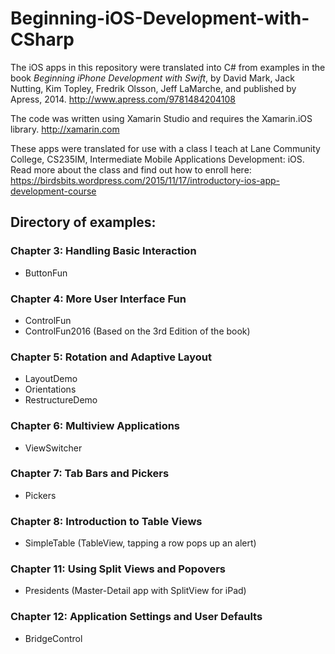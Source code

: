 # Beginning-iOS-Development-with-CSharp
The iOS apps in this repository were translated into C# from examples in the book *Beginning iPhone Development with Swift*,
by David Mark, Jack Nutting, Kim Topley, Fredrik Olsson, Jeff LaMarche, and published by Apress, 2014. http://www.apress.com/9781484204108

The code was written using Xamarin Studio and requires the Xamarin.iOS library.  http://xamarin.com

These apps were translated for use with a class I teach at Lane Community College,
CS235IM, Intermediate Mobile Applications Development: iOS.
Read more about the class and find out how to enroll here:
https://birdsbits.wordpress.com/2015/11/17/introductory-ios-app-development-course

## Directory of examples:
### Chapter 3: Handling Basic Interaction
- ButtonFun

### Chapter 4: More User Interface Fun
- ControlFun
- ControlFun2016 (Based on the 3rd Edition of the book)

### Chapter 5: Rotation and Adaptive Layout
- LayoutDemo
- Orientations
- RestructureDemo

### Chapter 6: Multiview Applications
- ViewSwitcher

### Chapter 7: Tab Bars and Pickers
- Pickers

### Chapter 8: Introduction to Table Views
- SimpleTable (TableView, tapping a row pops up an alert)

### Chapter 11: Using Split Views and Popovers
- Presidents (Master-Detail app with SplitView for iPad)

### Chapter 12: Application Settings and User Defaults
- BridgeControl
